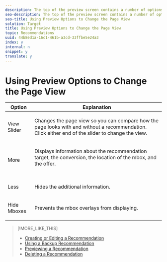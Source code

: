 ```yaml
---
description: The top of the preview screen contains a number of options.
seo-description: The top of the preview screen contains a number of options.
seo-title: Using Preview Options to Change the Page View
solution: Target
title: Using Preview Options to Change the Page View
topic: Recommendations
uuid: 44b8ed1a-16c1-461b-a3cd-33ffbe5e24a3
index: y
internal: n
snippet: y
translate: y
---
```


# Using Preview Options to Change the Page View


<table id="table_5E4709EF58AD4E0080545044CCB58CC2"> 
 <thead> 
  <tr> 
   <th colname="col1" class="entry"> Option </th> 
   <th colname="col2" class="entry"> Explanation </th> 
  </tr> 
 </thead>
 <tbody> 
  <tr> 
   <td colname="col1"> <p> <span class="uicontrol"> View Slider</span> </p> </td> 
   <td colname="col2"> <p>Changes the page view so you can compare how the page looks with and without a recommendation. Click either end of the slider to change the view. </p> </td> 
  </tr> 
  <tr> 
   <td colname="col1"> <p> <span class="uicontrol"> More</span> </p> </td> 
   <td colname="col2"> <p>Displays information about the recommendation target, the conversion, the location of the mbox, and the offer. </p> <p style="text-align: center;"> <img id="image_0AA3411285514A85A372CF8C73561FB9" href="assets/preview_more.png" /> </p> </td> 
  </tr> 
  <tr> 
   <td colname="col1"> <p> <span class="uicontrol"> Less</span> </p> </td> 
   <td colname="col2"> <p>Hides the additional information. </p> </td> 
  </tr> 
  <tr> 
   <td colname="col1"> <p> <span class="uicontrol"> Hide Mboxes</span> </p> </td> 
   <td colname="col2"> <p>Prevents the mbox overlays from displaying. </p> </td> 
  </tr> 
 </tbody> 
</table>

>[!MORE_LIKE_THIS]
>
>* [ Creating or Editing a Recommendation ](t_create_edit_recs.md#task_07791608B4DB4B3EB0EF981116F4B4E2)
>* [ Using a Backup Recommendation ](c_backup_recs.md#concept_5D02FA607144416BB3514364E11E9395)
>* [ Previewing a Recommendation ](t_previewing_recs.md#task_0841AD9A5CF640719A486C24F7D4D14F)
>* [ Deleting a Recommendation ](t_deleting_recs.md#task_0364B109FE5D4D0C81204F69DA001AD1)
